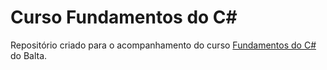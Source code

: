 # Curso Fundamentos do C#

Repositório criado para o acompanhamento do curso [Fundamentos do C#](https://balta.io/cursos/fundamentos-csharp) do Balta.
